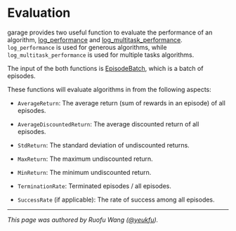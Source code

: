 # Evaluation

garage provides two useful function to evaluate the performance of an
algorithm, [log_performance](../_autoapi/garage/index.html#garage.log_performance)
and [log_multitask_performance](../_autoapi/garage/index.html#garage.log_multitask_performance).
`log_performance` is used for generous algorithms, while
`log_multitask_performance` is used for multiple tasks algorithms.

The input of the both functions is [EpisodeBatch](../_autoapi/garage/index.html#garage.EpisodeBatch),
which is a batch of episodes.

These functions will evaluate algorithms in from the following aspects:

- `AverageReturn`: The average return (sum of rewards in an episode) of all
episodes.

- `AverageDiscountedReturn`: The average discounted return of all episodes.

- `StdReturn`: The standard deviation of undiscounted returns.

- `MaxReturn`: The maximum undiscounted return.

- `MinReturn`: The minimum undiscounted return.

- `TerminationRate`: Terminated episodes / all episodes.

- `SuccessRate` (if applicable): The rate of success among all episodes.

----

*This page was authored by Ruofu Wang ([@yeukfu](https://github.com/yeukfu)).*
